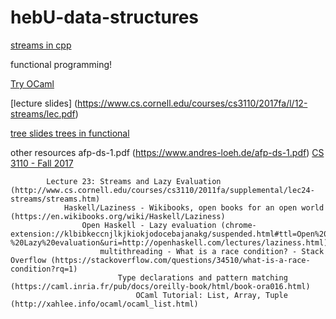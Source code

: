 # hebU-data-structures

[streams in cpp](https://bartoszmilewski.com/2014/04/21/getting-lazy-with-c/)

functional programming!

[Try OCaml](https://try.ocamlpro.com/)

[lecture slides] (https://www.cs.cornell.edu/courses/cs3110/2017fa/l/12-streams/lec.pdf)

[tree slides trees in functional](https://speakerdeck.com/vakila/theyre-functional-theyre-efficient-theyre-persistent-data-structures)


other resources
afp-ds-1.pdf (https://www.andres-loeh.de/afp-ds-1.pdf)
        [CS 3110 - Fall 2017](http://www.cs.cornell.edu/courses/cs3110/2017fa/)


            Lecture 23: Streams and Lazy Evaluation (http://www.cs.cornell.edu/courses/cs3110/2011fa/supplemental/lec24-streams/streams.htm)
                Haskell/Laziness - Wikibooks, open books for an open world (https://en.wikibooks.org/wiki/Haskell/Laziness)
                    Open Haskell - Lazy evaluation (chrome-extension://klbibkeccnjlkjkiokjodocebajanakg/suspended.html#ttl=Open%20Haskell%20-%20Lazy%20evaluation&uri=http://openhaskell.com/lectures/laziness.html)
                        multithreading - What is a race condition? - Stack Overflow (https://stackoverflow.com/questions/34510/what-is-a-race-condition?rq=1)
                            Type declarations and pattern matching (https://caml.inria.fr/pub/docs/oreilly-book/html/book-ora016.html)
                                OCaml Tutorial: List, Array, Tuple (http://xahlee.info/ocaml/ocaml_list.html)
                               
                                
